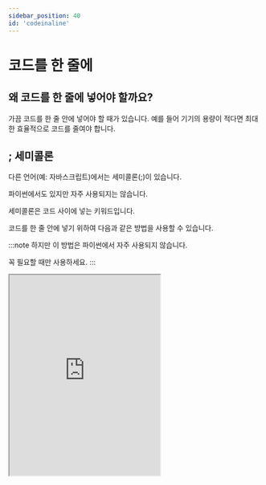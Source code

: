 ```yaml
---
sidebar_position: 40
id: 'codeinaline'
---
```


# 코드를 한 줄에

## 왜 코드를 한 줄에 넣어야 할까요?

가끔 코드를 한 줄 안에 넣어야 할 때가 있습니다. 예를 들어 기기의 용량이 적다면 최대한 효율적으로 코드를 줄여야 합니다.

## ; 세미콜론

다른 언어(예: 자바스크립트)에서는 세미콜론(;)이 있습니다.

파이썬에서도 있지만 자주 사용되지는 않습니다.

세미콜론은 코드 사이에 넣는 키워드입니다.

코드를 한 줄 안에 넣기 위하여 다음과 같은 방법을 사용할 수 있습니다.

:::note
하지만 이 방법은 파이썬에서 자주 사용되지 않습니다.

꼭 필요할 때만 사용하세요.
:::

<iframe title="Python Playground" src="https://trinket.io/embed/python3/724bf9a522" height="400" />

## 세미콜론에 대한 추가 설명

세미콜론은 파이썬에서 사용해도 되고 안 해도 됩니다. 원한다면 한 줄에 파이썬 코드를 넣지 않아도 코드의 끝에 붙일 수 있습니다.
